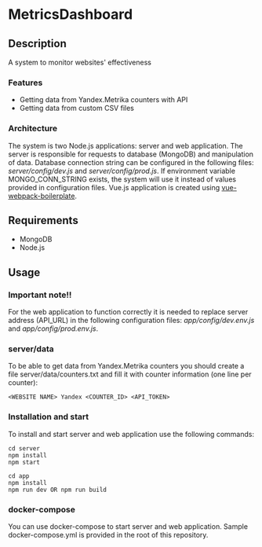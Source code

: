# MetricsDashboard

## Description
A system to monitor websites' effectiveness

### Features
- Getting data from Yandex.Metrika counters with API
- Getting data from custom CSV files

### Architecture
The system is two Node.js applications: server and web application.
The server is responsible for requests to database (MongoDB) and manipulation of data.
Database connection string can be configured in the following files: _server/config/dev.js_ and _server/config/prod.js_. If environment variable MONGO_CONN_STRING exists, the system will use it instead of values provided in configuration files.
Vue.js application is created using [vue-webpack-boilerplate](https://github.com/vuejs-templates/webpack).

## Requirements
- MongoDB
- Node.js

## Usage
### Important note!!
For the web application to function correctly it is needed to replace server address (API_URL) in the following configuration files: _app/config/dev.env.js_ and _app/config/prod.env.js_.
### server/data
To be able to get data from Yandex.Metrika counters you should create a file server/data/counters.txt and fill it with counter information (one line per counter):
```
<WEBSITE NAME> Yandex <COUNTER_ID> <API_TOKEN>
```
### Installation and start
To install and start server and web application use the following commands:
```
cd server
npm install
npm start
```
```
cd app
npm install
npm run dev OR npm run build
```
### docker-compose
You can use docker-compose to start server and web application. Sample docker-compose.yml is provided in the root of this repository.

